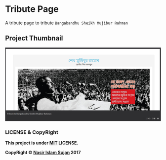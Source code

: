 # Tribute Page
A tribute page to tribute `Bangabandhu Sheikh Mujibur Rahman`

## Project Thumbnail 

<a href="https://codepen.io/78526Nasir/full/dzOEPZ/" target="_blank"> 
  <img src="https://github.com/78526Nasir/Tribute-Page/blob/master/images/showcase.png" alt="A tribute to Bangabandhu Sheikh Mujibur Rahman"/>
</a>

### LICENSE & CopyRight 

**This project is under <a href="https://github.com/78526Nasir/Tribute-Page/blob/master/LICENSE.md" target="_blank">MIT</a> LICENSE.**


**CopyRight &copy; <a href="https://github.com/78526Nasir" target="_blank">Nasir Islam Sujan</a> 2017**
